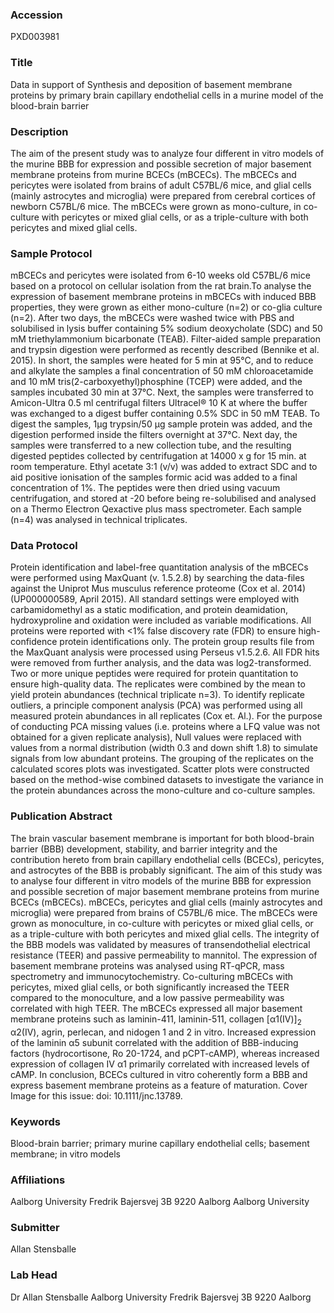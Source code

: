 ### Accession
PXD003981

### Title
Data in support of Synthesis and deposition of basement membrane proteins by primary brain capillary endothelial cells in a murine model of the blood-brain barrier

### Description
The aim of the present study was to analyze four different in vitro models of the murine BBB for expression and possible secretion of major basement membrane proteins from murine BCECs (mBCECs). The mBCECs and pericytes were isolated from brains of adult C57BL/6 mice, and glial cells (mainly astrocytes and microglia) were prepared from cerebral cortices of newborn C57BL/6 mice. The mBCECs were grown as mono-culture, in co-culture with pericytes or mixed glial cells, or as a triple-culture with both pericytes and mixed glial cells.

### Sample Protocol
mBCECs and pericytes were isolated from 6-10 weeks old C57BL/6 mice based on a protocol on cellular isolation from the rat brain.To analyse the expression of basement membrane proteins in mBCECs with induced BBB properties, they were grown as either mono-culture (n=2) or co-glia culture (n=2). After two days, the mBCECs were washed twice with PBS and solubilised in lysis buffer containing 5% sodium deoxycholate (SDC) and 50 mM triethylammonium bicarbonate (TEAB). Filter-aided sample preparation and trypsin digestion were performed as recently described (Bennike et al. 2015). In short, the samples were heated for 5 min at 95°C, and to reduce and alkylate the samples a final concentration of 50 mM chloroacetamide and 10 mM tris(2-carboxyethyl)phosphine (TCEP) were added, and the samples incubated 30 min at 37°C. Next, the samples were transferred to Amicon-Ultra 0.5 ml centrifugal filters Ultracel® 10 K at where the buffer was exchanged to a digest buffer containing 0.5% SDC in 50 mM TEAB. To digest the samples, 1µg trypsin/50 µg sample protein was added, and the digestion performed inside the filters overnight at 37°C. Next day, the samples were transferred to a new collection tube, and the resulting digested peptides collected by centrifugation at 14000 x g for 15 min. at room temperature. Ethyl acetate 3:1 (v/v) was added to extract SDC and to aid positive ionisation of the samples formic acid was added to a final concentration of 1%. The peptides were then dried using vacuum centrifugation, and stored at -20 before being re-solubilised and analysed on a Thermo Electron Qexactive plus mass spectrometer. Each sample (n=4) was analysed in technical triplicates.

### Data Protocol
Protein identification and label-free quantitation analysis of the mBCECs were performed using MaxQuant (v. 1.5.2.8) by searching the data-files against the Uniprot Mus musculus reference proteome (Cox et al. 2014) (UP000000589, April 2015). All standard settings were employed with carbamidomethyl as a static modification, and protein deamidation, hydroxyproline and oxidation were included as variable modifications. All proteins were reported with <1% false discovery rate (FDR) to ensure high-confidence protein identifications only. The protein group results file from the MaxQuant analysis were processed using Perseus v1.5.2.6. All FDR hits were removed from further analysis, and the data was log2-transformed. Two or more unique peptides were required for protein quantitation to ensure high-quality data. The replicates were combined by the mean to yield protein abundances (technical triplicate n=3). To identify replicate outliers, a principle component analysis (PCA) was performed using all measured protein abundances in all replicates (Cox et. Al.). For the purpose of conducting PCA missing values (i.e. proteins where a LFQ value was not obtained for a given replicate analysis), Null values were replaced with values from a normal distribution (width 0.3 and down shift 1.8) to simulate signals from low abundant proteins. The grouping of the replicates on the calculated scores plots was investigated. Scatter plots were constructed based on the method-wise combined datasets to investigate the variance in the protein abundances across the mono-culture and co-culture samples.

### Publication Abstract
The brain vascular basement membrane is important for both blood-brain barrier (BBB) development, stability, and barrier integrity and the contribution hereto from brain capillary endothelial cells (BCECs), pericytes, and astrocytes of the BBB is probably significant. The aim of this study was to analyse four different in&#xa0;vitro models of the murine BBB for expression and possible secretion of major basement membrane proteins from murine BCECs (mBCECs). mBCECs, pericytes and glial cells (mainly astrocytes and microglia) were prepared from brains of C57BL/6 mice. The mBCECs were grown as monoculture, in co-culture with pericytes or mixed glial cells, or as a triple-culture with both pericytes and mixed glial cells. The integrity of the BBB models was validated by measures of transendothelial electrical resistance (TEER) and passive permeability to mannitol. The expression of basement membrane proteins was analysed using RT-qPCR, mass spectrometry and immunocytochemistry. Co-culturing mBCECs with pericytes, mixed glial cells, or both significantly increased the TEER compared to the monoculture, and a low passive permeability was correlated with high TEER. The mBCECs expressed all major basement membrane proteins such as laminin-411, laminin-511, collagen [&#x3b1;1(IV)]<sub>2</sub> &#x3b1;2(IV), agrin, perlecan, and nidogen 1 and 2 in&#xa0;vitro. Increased expression of the laminin &#x3b1;5 subunit correlated with the addition of BBB-inducing factors (hydrocortisone, Ro 20-1724, and pCPT-cAMP), whereas increased expression of collagen IV &#x3b1;1 primarily correlated with increased levels of cAMP. In conclusion, BCECs cultured in&#xa0;vitro coherently form a BBB and express basement membrane proteins as a feature of maturation. Cover Image for this issue: doi: 10.1111/jnc.13789.

### Keywords
Blood-brain barrier; primary murine capillary endothelial cells; basement membrane; in vitro models

### Affiliations
Aalborg University Fredrik Bajersvej 3B 9220 Aalborg
Aalborg University

### Submitter
Allan Stensballe

### Lab Head
Dr Allan Stensballe
Aalborg University Fredrik Bajersvej 3B 9220 Aalborg


